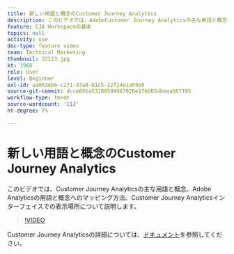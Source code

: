 ```yaml
---
title: 新しい用語と概念のCustomer Journey Analytics
description: このビデオでは、AdobeCustomer Journey Analyticsの主な用語と概念、Adobe Analyticsの用語と概念へのマッピング方法、Customer Journey Analyticsインターフェイスでの表示場所について説明します。
feature: CJA Workspaceの基本
topics: null
activity: use
doc-type: feature video
team: Technical Marketing
thumbnail: 32113.jpg
kt: 3960
role: User
level: Beginner
exl-id: aa063ebb-c171-47a8-b1c5-12f24e1a59b8
source-git-commit: dcce691a53200504967926e176b85dbeea667195
workflow-type: tm+mt
source-wordcount: '112'
ht-degree: 7%

---
```


# 新しい用語と概念のCustomer Journey Analytics

このビデオでは、Customer Journey Analyticsの主な用語と概念、Adobe Analyticsの用語と概念へのマッピング方法、Customer Journey Analyticsインターフェイスでの表示場所について説明します。

>[!VIDEO](https://video.tv.adobe.com/v/32113/?quality=12)

Customer Journey Analyticsの詳細については、[ドキュメント](https://docs.adobe.com/content/help/ja-JP/analytics-platform/using/cja-landing.html)を参照してください。
